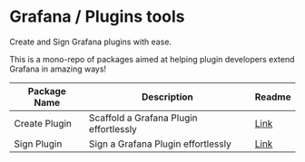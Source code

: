 # Grafana / Plugins tools

Create and Sign Grafana plugins with ease.

This is a mono-repo of packages aimed at helping plugin developers extend Grafana in amazing ways!

| Package Name  | Description                            | Readme                                     |
| ------------- | -------------------------------------- | ------------------------------------------ |
| Create Plugin | Scaffold a Grafana Plugin effortlessly | [Link](./packages/create-plugin/README.md) |
| Sign Plugin   | Sign a Grafana Plugin effortlessly     | [Link](./packages/sign-plugin/README.md)   |
